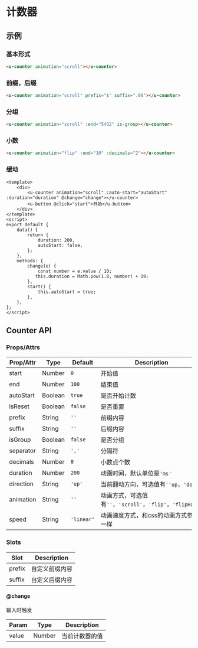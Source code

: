 # 计数器

## 示例
### 基本形式

``` html
<u-counter animation="scroll"></u-counter>
```

### 前缀，后缀
``` html
<u-counter animation="scroll" prefix="$" suffix=".00"></u-counter>
```

### 分组
``` html
<u-counter animation="scroll" :end="5432" is-group></u-counter>
```

### 小数
``` html
<u-counter animation="flip" :end="10" :decimals="2"></u-counter>
```

### 缓动
``` vue
<template>
    <div>
        <u-counter animation="scroll" :auto-start="autoStart" :duration="duration" @change="change"></u-counter>
        <u-button @click="start">开始</u-button>
    </div>
</template>
<script>
export default {
    data() {
        return {
            duration: 200,
            autoStart: false,
        };
    },
    methods: {
        change(e) {
            const number = e.value / 10;
           this.duration = Math.pow(1.8, number) + 19;
        },
        start() {
            this.autoStart = true;
        },
    },
};
</script>
```

## Counter API

### Props/Attrs

| Prop/Attr | Type | Default | Description |
| --------- | ---- | ------- | ----------- |
| start | Number | `0` | 开始值 |
| end | Number | `100` | 结束值 |
| autoStart| Boolean | `true` | 是否开始计数 |
| isReset| Boolean | `false` | 是否重置 |
| prefix| String | `''` | 前缀内容 |
| suffix| String | `''` | 后缀内容 |
| isGroup| Boolean | `false` | 是否分组 |
| separator | String | `','` | 分隔符 |
| decimals| Number | `0` | 小数点个数 |
| duration | Number | `200` | 动画时间，默认单位是`'ms'` |
| direction | String | `'up'` | 当前翻动方向，可选值有`''up`，`'down'` |
| animation | String | `''` | 动画方式，可选值有`''`，`'scroll'`，`'flip'`，`'flipHalf'`|
| speed | String | `'linear'` | 动画速度方式，和css的动画方式参数一样 |

### Slots

| Slot | Description |
| ---- | ----------- |
| prefix| 自定义前缀内容 |
| suffix| 自定义后缀内容 |

#### @change

输入时触发

| Param | Type | Description |
| ----- | ---- | ----------- |
| value | Number | 当前计数器的值 |

